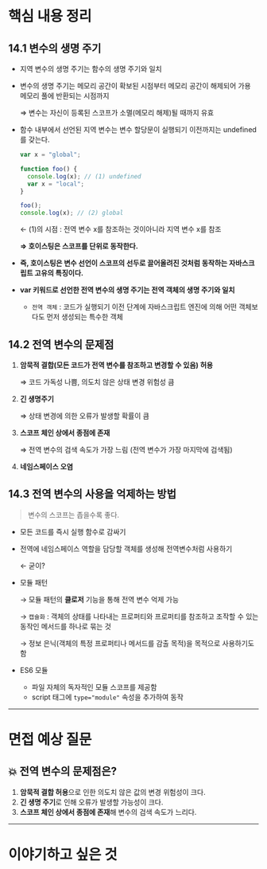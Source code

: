 # 핵심 내용 정리

## 14.1 변수의 생명 주기

- 지역 변수의 생명 주기는 함수의 생명 주기와 일치
- 변수의 생명 주기는 메모리 공간이 확보된 시점부터 메모리 공간이 해제되어 가용 메모리 풀에 반환되는 시점까지
    
    ⇒ 변수는 자신이 등록된 스코프가 소멸(메모리 해제)될 때까지 유효
    
- 함수 내부에서 선언된 지역 변수는 변수 할당문이 실행되기 이전까지는 undefined를 갖는다.
    
    ```jsx
    var x = "global";
    
    function foo() {
      console.log(x); // (1) undefined
      var x = "local";
    }
    
    foo();
    console.log(x); // (2) global
    ```
    
    ← (1)의 시점 : 전역 변수 x를 참조하는 것이아니라 지역 변수 x를 참조
    
    **⇒ 호이스팅은 스코프를 단위로 동작한다.**
    
- **즉, 호이스팅은 변수 선언이 스코프의 선두로 끌어올려진 것처럼 동작하는 자바스크립트 고유의 특징이다.**
- **var 키워드로 선언한 전역 변수의 생명 주기는 전역 객체의 생명 주기와 일치**
    - `전역 객체` : 코드가 실행되기 이전 단계에 자바스크립트 엔진에 의해 어떤 객체보다도 먼저 생성되는 특수한 객체

## 14.2 전역 변수의 문제점

1. **암묵적 결합(모든 코드가 전역 변수를 참조하고 변경할 수 있음) 허용**
    
    ⇒ 코드 가독성 나쁨, 의도치 않은 상태 변경 위험성 큼
    
2. **긴 생명주기**
    
    ⇒ 상태 변경에 의한 오류가 발생할 확률이 큼
    
3. **스코프 체인 상에서 종점에 존재**
    
    ⇒ 전역 변수의 검색 속도가 가장 느림 (전역 변수가 가장 마지막에 검색됨)
    
4. **네임스페이스 오염**

## 14.3 전역 변수의 사용을 억제하는 방법

> 변수의 스코프는 좁을수록 좋다.
> 
- 모든 코드를 즉시 실행 함수로 감싸기
- 전역에 네임스페이스 역할을 담당할 객체를 생성해 전역변수처럼 사용하기
    
    ← 굳이?
    
- 모듈 패턴
    
    → 모듈 패턴의 **클로저** 기능을 통해 전역 변수 억제 가능
    
    → `캡슐화` : 객체의 상태를 나타내는 프로퍼티와 프로퍼티를 참조하고 조작할 수 있는 동작인 메서드를 하나로 묶는 것
    
    → 정보 은닉(객체의 특정 프로퍼티나 메서드를 감출 목적)을 목적으로 사용하기도 함
    
- ES6 모듈
    - 파일 자체의 독자적인 모듈 스코프를 제공함
    - script 태그에 `type="module"` 속성을 추가하여 동작

---

# 면접 예상 질문

## 💥 전역 변수**의 문제점은?**

1. **암묵적 결합 허용**으로 인한 의도치 않은 값의 변경 위험성이 크다.
2. **긴 생명 주기**로 인해 오류가 발생할 가능성이 크다.
3. **스코프 체인 상에서 종점에 존재**해 변수의 검색 속도가 느리다.

---

# 이야기하고 싶은 것
